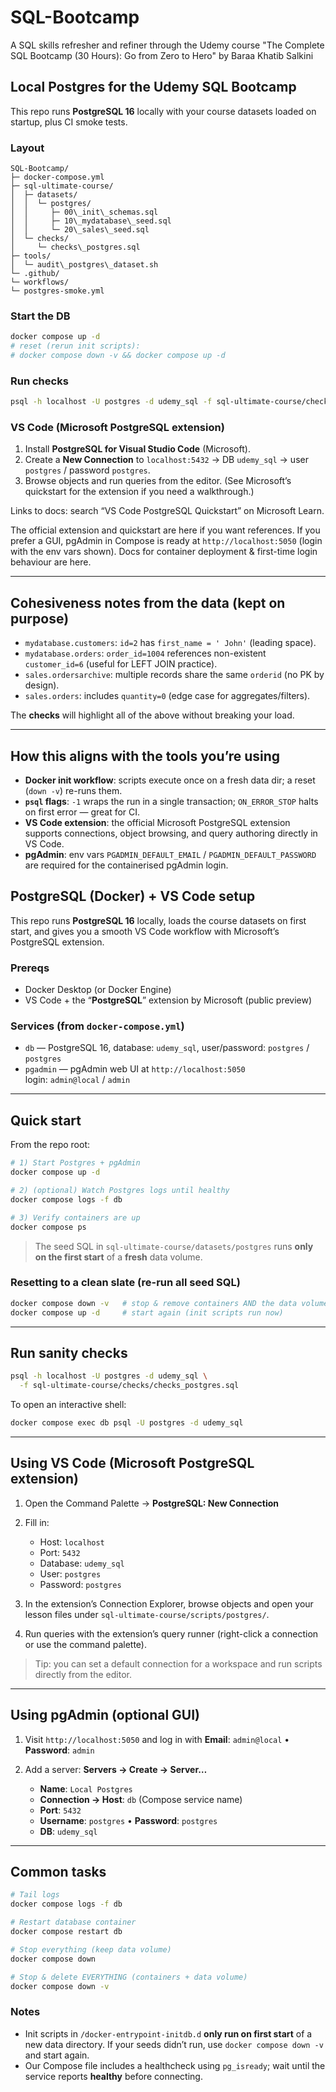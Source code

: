 # SQL-Bootcamp

A SQL skills refresher and refiner through the Udemy course "The Complete SQL Bootcamp (30 Hours): Go from Zero to Hero" by Baraa Khatib Salkini

## Local Postgres for the Udemy SQL Bootcamp

This repo runs **PostgreSQL 16** locally with your course datasets loaded on startup, plus CI smoke tests.

### Layout

```plaintext
SQL-Bootcamp/
├─ docker-compose.yml
├─ sql-ultimate-course/
│  ├─ datasets/
│  │  └─ postgres/
│  │     ├─ 00\_init\_schemas.sql
│  │     ├─ 10\_mydatabase\_seed.sql
│  │     └─ 20\_sales\_seed.sql
│  └─ checks/
│     └─ checks\_postgres.sql
├─ tools/
│  └─ audit\_postgres\_dataset.sh
└─ .github/
└─ workflows/
└─ postgres-smoke.yml
````

### Start the DB

```bash
docker compose up -d
# reset (rerun init scripts):
# docker compose down -v && docker compose up -d
````

### Run checks

```bash
psql -h localhost -U postgres -d udemy_sql -f sql-ultimate-course/checks/checks_postgres.sql
```

### VS Code (Microsoft PostgreSQL extension)

1. Install **PostgreSQL for Visual Studio Code** (Microsoft).
2. Create a **New Connection** to `localhost:5432` → DB `udemy_sql` → user `postgres` / password `postgres`.
3. Browse objects and run queries from the editor.
   (See Microsoft’s quickstart for the extension if you need a walkthrough.)

Links to docs: search “VS Code PostgreSQL Quickstart” on Microsoft Learn.

The official extension and quickstart are here if you want references.
If you prefer a GUI, pgAdmin in Compose is ready at `http://localhost:5050` (login with the env vars shown). Docs for container deployment & first-time login behaviour are here.

---

## Cohesiveness notes from the data (kept on purpose)

- `mydatabase.customers`: `id=2` has `first_name = ' John'` (leading space).  
- `mydatabase.orders`: `order_id=1004` references non-existent `customer_id=6` (useful for LEFT JOIN practice).  
- `sales.ordersarchive`: multiple records share the same `orderid` (no PK by design).  
- `sales.orders`: includes `quantity=0` (edge case for aggregates/filters).

The **checks** will highlight all of the above without breaking your load.

---

## How this aligns with the tools you’re using

- **Docker init workflow**: scripts execute once on a fresh data dir; a reset (`down -v`) re-runs them.
- **`psql` flags**: `-1` wraps the run in a single transaction; `ON_ERROR_STOP` halts on first error — great for CI.
- **VS Code extension**: the official Microsoft PostgreSQL extension supports connections, object browsing, and query authoring directly in VS Code.
- **pgAdmin**: env vars `PGADMIN_DEFAULT_EMAIL` / `PGADMIN_DEFAULT_PASSWORD` are required for the containerised pgAdmin login.

## PostgreSQL (Docker) + VS Code setup

This repo runs **PostgreSQL 16** locally, loads the course datasets on first start, and gives you a smooth VS Code workflow with Microsoft’s PostgreSQL extension.

### Prereqs

- Docker Desktop (or Docker Engine)
- VS Code + the “**PostgreSQL**” extension by Microsoft (public preview)

### Services (from `docker-compose.yml`)

- `db` — PostgreSQL 16, database: `udemy_sql`, user/password: `postgres` / `postgres`
- `pgadmin` — pgAdmin web UI at `http://localhost:5050`  
  login: `admin@local` / `admin`

---

## Quick start

From the repo root:

```bash
# 1) Start Postgres + pgAdmin
docker compose up -d

# 2) (optional) Watch Postgres logs until healthy
docker compose logs -f db

# 3) Verify containers are up
docker compose ps
````

> The seed SQL in `sql-ultimate-course/datasets/postgres` runs **only on the first start** of a **fresh** data volume.

### Resetting to a clean slate (re-run all seed SQL)

```bash
docker compose down -v   # stop & remove containers AND the data volume
docker compose up -d     # start again (init scripts run now)
```

---

## Run sanity checks

```bash
psql -h localhost -U postgres -d udemy_sql \
  -f sql-ultimate-course/checks/checks_postgres.sql
```

To open an interactive shell:

```bash
docker compose exec db psql -U postgres -d udemy_sql
```

---

## Using VS Code (Microsoft PostgreSQL extension)

1. Open the Command Palette → **PostgreSQL: New Connection**
2. Fill in:

   - Host: `localhost`
   - Port: `5432`
   - Database: `udemy_sql`
   - User: `postgres`
   - Password: `postgres`
3. In the extension’s Connection Explorer, browse objects and open your lesson files under `sql-ultimate-course/scripts/postgres/`.
4. Run queries with the extension’s query runner (right-click a connection or use the command palette).

> Tip: you can set a default connection for a workspace and run scripts directly from the editor.

---

## Using pgAdmin (optional GUI)

1. Visit `http://localhost:5050` and log in with
   **Email**: `admin@local` • **Password**: `admin`
2. Add a server: **Servers → Create → Server…**

   - **Name**: `Local Postgres`
   - **Connection → Host**: `db`  (Compose service name)
   - **Port**: `5432`
   - **Username**: `postgres` • **Password**: `postgres`
   - **DB**: `udemy_sql`

---

## Common tasks

```bash
# Tail logs
docker compose logs -f db

# Restart database container
docker compose restart db

# Stop everything (keep data volume)
docker compose down

# Stop & delete EVERYTHING (containers + data volume)
docker compose down -v
```

### Notes

- Init scripts in `/docker-entrypoint-initdb.d` **only run on first start** of a new data directory. If your seeds didn’t run, use `docker compose down -v` and start again.
- Our Compose file includes a healthcheck using `pg_isready`; wait until the service reports **healthy** before connecting.

